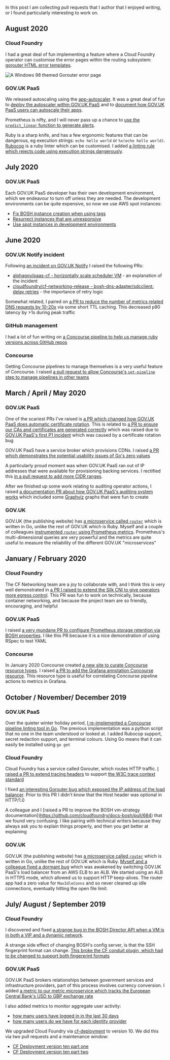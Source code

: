 In this post I am collecting pull requests that I author that I enjoyed
writing, or I found particularly interesting to work on.

## August 2020

### Cloud Foundry

I had a great deal of fun implementing a feature where a Cloud Foundry operator
can customise the error pages within the routing subsystem:
[gorouter HTML error templates](https://github.com/cloudfoundry/gorouter/pull/271).

![A Windows 98 themed Gorouter error page](/images/gorouter-404.png)

### GOV.UK PaaS

We released autoscaling using the
[app-autoscaler](https://github.com/cloudfoundry/app-autoscaler).
It was a great deal of fun to
[deploy the autoscaler within GOV.UK PaaS](https://github.com/alphagov/paas-cf/pull/2408)
and to
[document how GOV.UK PaaS users can autoscale their apps](https://github.com/alphagov/paas-tech-docs/pull/334).

Prometheus is nifty, and I will never pass up a chance to
[use the `predict_linear` function to generate alerts](https://github.com/alphagov/paas-cf/pull/2407).

Ruby is a sharp knife, and has a few ergonomic features that can be dangerous, eg
execution strings: `echo hello world` or `%x(echo hello world)`.
[Rubocop](https://rubocop.org/) is a ruby linter which can be customised.
I added [a linting rule which rejects code using execution strings dangerously](https://github.com/alphagov/paas-cf/pull/2420).

## July 2020

### GOV.UK PaaS

Each GOV.UK PaaS developer has their own development environment, which we
endeavour to turn off unless they are needed. The development environments can
be quite expensive, so now we use AWS spot instances:

- [Fix BOSH instance creation when using tags](https://github.com/cloudfoundry/bosh-aws-cpi-release/pull/105)
- [Resurrect instances that are unresponsive](https://github.com/alphagov/paas-bootstrap/pull/376)
- [Use spot instances in development environments](https://github.com/alphagov/paas-cf/pull/2377)

## June 2020

### GOV.UK Notify incident

Following
[an incident on GOV.UK Notify](https://status.notifications.service.gov.uk/incidents/jbwmppqcphg0)
I raised the following PRs:

- [alphagov/paas-cf - horizontally scale scheduler VM](https://github.com/alphagov/paas-cf/pull/2358) - an explanation of the incident
- [cloudfoundry/cf-networking-release - bosh-dns-adapter/sdcclient: delay retries](https://github.com/cloudfoundry/cf-networking-release/pull/81) - the importance of retry logic

Somewhat related, I paired on
[a PR to reduce the number of metrics related DNS requests by 10-20x](https://github.com/alphagov/notifications-utils/pull/752)
via some short TTL caching.
This decreased p90 latency by >1s during peak traffic

### GitHub management

I had a lot of fun writing on
[a Concourse pipeline to help us manage ruby versions across GitHub repos](https://github.com/alphagov/paas-release-ci/pull/145)

### Concourse

Getting Concourse pipelines to manage themselves is a very useful feature of Concourse.
I raised
[a pull request to allow Concourse's `set-pipeline` step to manage pipelines in other teams](https://github.com/concourse/concourse/pull/5729)

## March / April / May 2020

### GOV.UK PaaS

One of the scariest PRs I've raised is
[a PR which changed how GOV.UK PaaS does automatic certificate rotation](https://github.com/alphagov/paas-cf/pull/2323).
This is related to
[a PR to ensure our CAs and certificates are generated correctly](https://github.com/alphagov/paas-cf/pull/2314)
which was raised due to
[GOV.UK PaaS's first P1 incident](https://status.cloud.service.gov.uk/incidents/92gmvk51zw19)
which was caused by a certificate rotation bug

GOV.UK PaaS have a service broker which provisions CDNs. I raised
[a PR which demonstrates the potential usability issues of Go's zero values](https://github.com/alphagov/paas-cdn-broker/pull/34)

A particularly proud moment was when GOV.UK PaaS ran out of IP addresses that
were available for provisioning backing services. I rectified this
[in a pull request to add more CIDR ranges](https://github.com/alphagov/paas-cf/pull/2290).

After we finished up some work relating to auditing operator actions,
I raised [a documentation PR about how GOV.UK PaaS's auditing system works](https://github.com/alphagov/paas-team-manual/pull/340)
which included some
[Graphviz](https://graphviz.org/)
graphs that were fun to create

### GOV.UK

GOV.UK (the publishing website) has
[a microservice called `router`](https://github.com/alphagov/router/pull/148)
which is written in Go, unlike the rest of GOV.UK which is Ruby.
Myself and a couple of colleagues
[instrumented `router` using Prometheus metrics](https://github.com/alphagov/router/pull/148).
Prometheus's multi-dimensional queries are very powerful and the metrics are
quite useful to measure the reliability of the different GOV.UK "microservices"

## January / February 2020

### Cloud Foundry

The CF Networking team are a joy to collaborate with, and I think this is very
well demonstrated in
[a PR I raised to extend the Silk CNI to give operators more egress control](https://github.com/cloudfoundry/silk-release/pull/23).
This PR was fun to work on technically, because container networking, and
because the project team are so friendly, encouraging, and helpful

### GOV.UK PaaS

I raised
[a very mundane PR to configure Prometheus storage retention via BOSH properties](https://github.com/cloudfoundry/silk-release/pull/23).
I like this PR because it is a nice demonstration of using RSpec to test YAML

### Concourse

In January 2020 Concourse created
[a new site to curate Concourse resource types](https://resource-types.concourse-ci.org/).
I raised
[a PR to add the Grafana annotation Concourse resource](https://github.com/concourse/resource-types/pull/20).
This resource type is useful for correlating Concourse pipeline actions to
metrics in Grafana.

## October / November/ December 2019

### GOV.UK PaaS

Over the quieter winter holiday period,
[I re-implemented a Concourse pipeline linting tool in Go](https://github.com/alphagov/paas-cf/pull/2210).
The previous implementation was a python script that no one in the team understood or looked at.
I added Rubocop support, secret redaction support, and terminal colours.
Using Go means that it can easily be installed using `go get`

### Cloud Foundry

Cloud Foundry has a service called Gorouter, which routes HTTP traffic.
[I raised a PR to extend tracing headers](https://github.com/cloudfoundry/gorouter/pull/261)
to support
[the W3C trace context standard](https://www.w3.org/TR/trace-context/)

I fixed
[an interesting Gorouter bug which exposed the IP address of the load balancer](https://github.com/cloudfoundry/gorouter/pull/257).
Prior to this PR I didn't know that the Host header was optional in HTTP/1.0

A colleague and I
[raised a PR to improve the BOSH vm-strategy documentation[(https://github.com/cloudfoundry/docs-bosh/pull/684)
that we found very confusing. I like pairing with technical writers because
they always ask you to explain things properly, and then you get better at
explaining

### GOV.UK


GOV.UK (the publishing website) has
[a microservice called `router`](https://github.com/alphagov/router/pull/148)
which is written in Go, unlike the rest of GOV.UK which is Ruby.
[Myself and a colleague fixed a dormant
bug](https://github.com/alphagov/router/pull/145) which was awakened by
switching GOV.UK PaaS's load balancer from an AWS ELB to an ALB. We started
using an ALB in HTTPS mode, which allowed us to support HTTP keep-alives. The
router app had a zero value for `MaxIdleConns` and so never cleaned up idle
connections, eventually hitting the open file limit.

## July/ August / September 2019

### Cloud Foundry

I discovered and fixed
[a strange bug in the BOSH Director API when a VM is in both a VIP and a dynamic network](https://github.com/cloudfoundry/bosh/pull/2206).

A strange side effect of changing BOSH's config server, is that the SSH
fingerprint format can change.
[This broke the CF conduit plugin, which had to be changed to support both fingerprint formats](https://github.com/alphagov/paas-cf-conduit/pull/42)

### GOV.UK PaaS

GOV.UK PaaS brokers relationships between government services and
infrastructure providers, part of this process involves currency conversion.
I added
[a metric to our metric microservice which tracks the European Central Bank's USD to GBP exchange rate](https://github.com/alphagov/paas-cf/pull/2016)

I also added metrics to monitor aggregate user activity:

- [how many users have logged in in the last 30 days](https://github.com/alphagov/paas-cf/pull/2005)
- [how many users do we have for each identity provider](https://github.com/alphagov/paas-cf/pull/2002)

We upgraded Cloud Foundry via
[cf-deployment](https://github.com/cloudfoundry/cf-deployment)
to version 10. We did this via two pull requests and a maintenance window:

- [CF Deployment version ten part one](https://github.com/alphagov/paas-cf/pull/1995)
- [CF Deployment version ten part two](https://github.com/alphagov/paas-cf/pull/1996)
